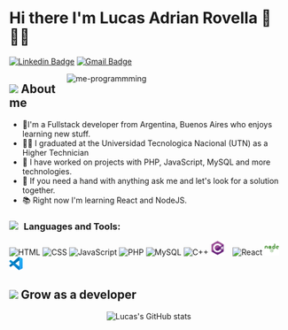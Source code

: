# Hi there I'm Lucas Adrian Rovella 👋👨‍💻 

[![Linkedin Badge](https://img.shields.io/badge/-Lucas-0e76a8?style=flat&labelColor=0e76a8&logo=linkedin&logoColor=white)](https://www.linkedin.com/in/lucas-adrian-rovella-7057b7130/) 
[![Gmail Badge](https://img.shields.io/badge/lucasrovella323@gmail.com-D14836?style=flat&for-the-badge&logo=gmail&logoColor=white)](mailto:lucasrovella323@gmail.com) 

<p><img align="right" src="https://github.com/Adam-pw/Adam-pw/blob/main/animation_500_kxa883sd.gif" alt="me-programmming" width="400px"/></p>

## <picture><img src = "https://github.com/7oSkaaa/7oSkaaa/blob/main/Images/about_me.gif?raw=true" width = 30px></picture> About me

<ul>
 <li>🌟I'm a Fullstack developer from Argentina, Buenos Aires who enjoys learning new stuff.</li>
 <li>👨‍🎓 I graduated at the Universidad Tecnologica Nacional (UTN) as a Higher Technician</li>
 <li>🧠 I have worked on projects with PHP, JavaScript, MySQL and more technologies.</li>
 <li>🤝 If you need a hand with anything ask me and let's look for a solution together.</li>
 <li>📚 Right now I'm learning React and NodeJS.</li>
</ul>

### <picture><img src="https://camo.githubusercontent.com/ec5c8741e4ed88b1a5824e32558e15983dbaf6b46ca017418a32e39b4036ba3b/68747470733a2f2f6d65646961322e67697068792e636f6d2f6d656469612f51737347456d706b79454f684243623765312f67697068792e6769663f6369643d656366303565343761306e336769316266716e74716d6f62386739616964316f796a327772336473336d67373030626c267269643d67697068792e676966" width="26px" align="left"></picture> Languages and Tools:

![HTML](https://img.shields.io/badge/HTML5-E34F26?style=for-the-badge&logo=html5&logoColor=white) 
![CSS](https://img.shields.io/badge/CSS3-1572B6?style=for-the-badge&logo=css3&logoColor=white) 
![JavaScript](https://img.shields.io/badge/JavaScript-323330?style=for-the-badge&logo=javascript&logoColor=F7DF1E) 
![PHP](https://img.shields.io/badge/PHP-777BB4?style=for-the-badge&logo=php&logoColor=white) 
![MySQL](https://img.shields.io/badge/MySQL-005C84?style=for-the-badge&logo=mysql&logoColor=white) 
![C++](https://img.shields.io/badge/C%2B%2B-00599C?style=for-the-badge&logo=c%2B%2B&logoColor=white) 
<img alt="C#" width="26px" src="https://github.com/devicons/devicon/blob/v2.16.0/icons/csharp/csharp-original.svg" style="padding-right:10px;" />
![React](https://img.shields.io/badge/React-20232A?style=for-the-badge&logo=react&logoColor=61DAFB) 
<img alt="NodeJs" width="26px" src="https://github.com/devicons/devicon/blob/v2.16.0/icons/nodejs/nodejs-plain-wordmark.svg" style="padding-right:10px;" />
<img alt="VSCode" width="24px" src="https://github.com/devicons/devicon/blob/v2.16.0/icons/vscode/vscode-original.svg" style="padding-right:10px;" />


## <picture> <img src = "https://github.com/7oSkaaa/7oSkaaa/blob/main/Images/Statistics.gif?raw=true" width = 30px>  </picture> Grow as a developer
<div align="middle">
  
<!--![Most used Languages](https://github-readme-stats.vercel.app/api/top-langs/?username=lucasrovella&layout=compact)-->
![Lucas's GitHub stats](https://github-readme-stats.vercel.app/api?username=lucasrovella&show_icons=true&theme=tokyonight)
</div>


